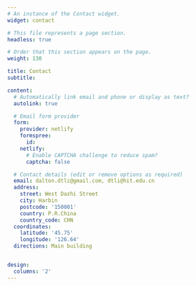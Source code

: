 ```yaml
---
# An instance of the Contact widget.
widget: contact

# This file represents a page section.
headless: true

# Order that this section appears on the page.
weight: 130

title: Contact
subtitle:

content:
  # Automatically link email and phone or display as text?
  autolink: true

  # Email form provider
  form:
    provider: netlify
    formspree:
      id:
    netlify:
      # Enable CAPTCHA challenge to reduce spam?
      captcha: false

  # Contact details (edit or remove options as required)
  email: dalton.dtli@gmail.com, dtli@hit.edu.cn
  address:
    street: West Dazhi Street
    city: Harbin
    postcode: '150001'
    country: P.R.China
    country_code: CHN
  coordinates:
    latitude: '45.75'
    longitude: '126.64'
  directions: Main building


design:
  columns: '2'
---
```


